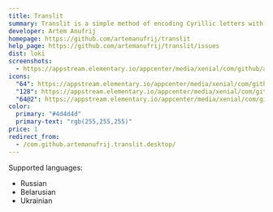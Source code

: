 ```yaml
---
title: Translit
summary: Translit is a simple method of encoding Cyrillic letters with Latin ones
developer: Artem Anufrij
homepage: https://github.com/artemanufrij/translit
help_page: https://github.com/artemanufrij/translit/issues
dist: loki
screenshots:
  - https://appstream.elementary.io/appcenter/media/xenial/com/github/artemanufrij.translit.desktop/E33101FC9B97076DF3D871559559F981/screenshots/image-1_orig.png
icons:
  "64": https://appstream.elementary.io/appcenter/media/xenial/com/github/artemanufrij.translit.desktop/E33101FC9B97076DF3D871559559F981/icons/64x64/com.github.artemanufrij.translit_com.github.artemanufrij.translit.png
  "128": https://appstream.elementary.io/appcenter/media/xenial/com/github/artemanufrij.translit.desktop/E33101FC9B97076DF3D871559559F981/icons/128x128/com.github.artemanufrij.translit_com.github.artemanufrij.translit.png
  "64@2": https://appstream.elementary.io/appcenter/media/xenial/com/github/artemanufrij.translit.desktop/E33101FC9B97076DF3D871559559F981/icons/64x64@2/com.github.artemanufrij.translit_com.github.artemanufrij.translit.png
color:
  primary: "#4d4d4d"
  primary-text: "rgb(255,255,255)"
price: 1
redirect_from:
  - /com.github.artemanufrij.translit.desktop/
---
```


<p>Supported languages:</p>
<ul>
  <li>Russian</li>
  <li>Belarusian</li>
  <li>Ukrainian</li>
</ul>